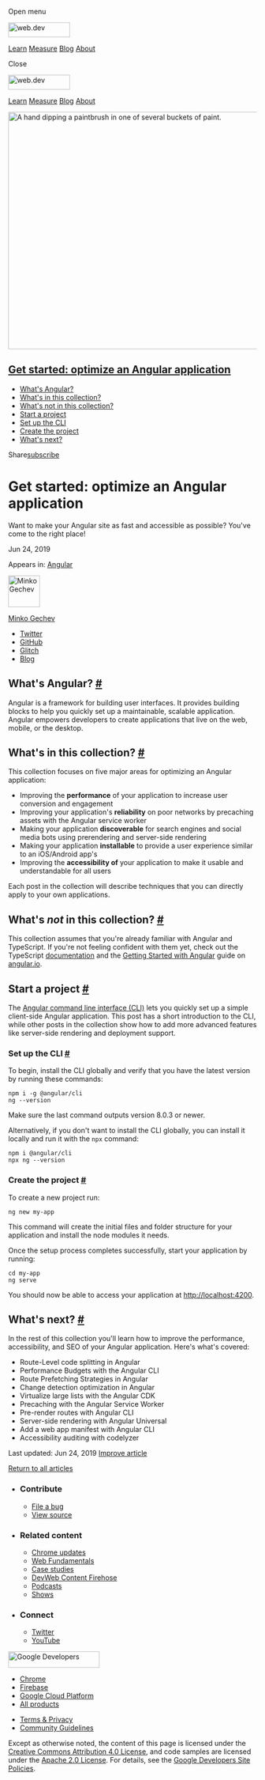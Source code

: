 <span class="w-tooltip w-tooltip--left">Open menu</span>

<a href="/" class="gc-analytics-event header-default__logo-link"><img src="/images/lockup.svg" alt="web.dev" class="header-default__logo" width="125" height="30" /></a>

<a href="/learn/" class="gc-analytics-event header-default__link">Learn</a> <a href="/measure/" class="gc-analytics-event header-default__link">Measure</a> <a href="/blog/" class="gc-analytics-event header-default__link">Blog</a> <a href="/about/" class="gc-analytics-event header-default__link">About</a>

<span class="w-tooltip">Close</span>

<a href="/" class="gc-analytics-event"><img src="/images/lockup.svg" alt="web.dev" class="drawer-default__logo" width="125" height="30" /></a>

<a href="/learn/" class="gc-analytics-event drawer-default__link">Learn</a> <a href="/measure/" class="gc-analytics-event drawer-default__link">Measure</a> <a href="/blog/" class="gc-analytics-event drawer-default__link">Blog</a> <a href="/about/" class="gc-analytics-event drawer-default__link">About</a>

<img src="https://web-dev.imgix.net/image/admin/DX8MXZivFjz3NqMtFcK4.jpg?auto=format" alt="A hand dipping a paintbrush in one of several buckets of paint." class="w-hero w-hero--cover" sizes="100vw" srcset="https://web-dev.imgix.net/image/admin/DX8MXZivFjz3NqMtFcK4.jpg?auto=format&amp;w=200 200w, https://web-dev.imgix.net/image/admin/DX8MXZivFjz3NqMtFcK4.jpg?auto=format&amp;w=228 228w, https://web-dev.imgix.net/image/admin/DX8MXZivFjz3NqMtFcK4.jpg?auto=format&amp;w=260 260w, https://web-dev.imgix.net/image/admin/DX8MXZivFjz3NqMtFcK4.jpg?auto=format&amp;w=296 296w, https://web-dev.imgix.net/image/admin/DX8MXZivFjz3NqMtFcK4.jpg?auto=format&amp;w=338 338w, https://web-dev.imgix.net/image/admin/DX8MXZivFjz3NqMtFcK4.jpg?auto=format&amp;w=385 385w, https://web-dev.imgix.net/image/admin/DX8MXZivFjz3NqMtFcK4.jpg?auto=format&amp;w=439 439w, https://web-dev.imgix.net/image/admin/DX8MXZivFjz3NqMtFcK4.jpg?auto=format&amp;w=500 500w, https://web-dev.imgix.net/image/admin/DX8MXZivFjz3NqMtFcK4.jpg?auto=format&amp;w=571 571w, https://web-dev.imgix.net/image/admin/DX8MXZivFjz3NqMtFcK4.jpg?auto=format&amp;w=650 650w, https://web-dev.imgix.net/image/admin/DX8MXZivFjz3NqMtFcK4.jpg?auto=format&amp;w=741 741w, https://web-dev.imgix.net/image/admin/DX8MXZivFjz3NqMtFcK4.jpg?auto=format&amp;w=845 845w, https://web-dev.imgix.net/image/admin/DX8MXZivFjz3NqMtFcK4.jpg?auto=format&amp;w=964 964w, https://web-dev.imgix.net/image/admin/DX8MXZivFjz3NqMtFcK4.jpg?auto=format&amp;w=1098 1098w, https://web-dev.imgix.net/image/admin/DX8MXZivFjz3NqMtFcK4.jpg?auto=format&amp;w=1252 1252w, https://web-dev.imgix.net/image/admin/DX8MXZivFjz3NqMtFcK4.jpg?auto=format&amp;w=1428 1428w, https://web-dev.imgix.net/image/admin/DX8MXZivFjz3NqMtFcK4.jpg?auto=format&amp;w=1600 1600w" width="1600" height="480" />

<a href="#get-started:-optimize-an-angular-application" class="w-toc__header--link">Get started: optimize an Angular application</a>
------------------------------------------------------------------------------------------------------------------------------------

-   [What's Angular?](#what's-angular)
-   [What's in this collection?](#what's-in-this-collection)
-   [What's not in this collection?](#what's-not-in-this-collection)
-   [Start a project](#start-a-project)
-   [Set up the CLI](#set-up-the-cli)
-   [Create the project](#create-the-project)
-   [What's next?](#what's-next)

Share<a href="/newsletter/" class="gc-analytics-event w-actions__fab w-actions__fab--subscribe"><span>subscribe</span></a>

Get started: optimize an Angular application
============================================

Want to make your Angular site as fast and accessible as possible? You've come to the right place!

Jun 24, 2019

<span class="w-post-signpost__title">Appears in:</span> <a href="/angular" class="w-post-signpost__link">Angular</a>

[<img src="https://web-dev.imgix.net/image/admin/OPpZ9x8KCVcxvqgdWXM5.jpg?auto=format&amp;fit=crop&amp;h=64&amp;w=64" alt="Minko Gechev" class="w-author__image" sizes="(min-width: 64px) 64px, calc(100vw - 48px)" srcset="https://web-dev.imgix.net/image/admin/OPpZ9x8KCVcxvqgdWXM5.jpg?fit=crop&amp;h=64&amp;w=64&amp;auto=format&amp;dpr=1&amp;q=75, https://web-dev.imgix.net/image/admin/OPpZ9x8KCVcxvqgdWXM5.jpg?fit=crop&amp;h=64&amp;w=64&amp;auto=format&amp;dpr=2&amp;q=50 2x, https://web-dev.imgix.net/image/admin/OPpZ9x8KCVcxvqgdWXM5.jpg?fit=crop&amp;h=64&amp;w=64&amp;auto=format&amp;dpr=3&amp;q=35 3x, https://web-dev.imgix.net/image/admin/OPpZ9x8KCVcxvqgdWXM5.jpg?fit=crop&amp;h=64&amp;w=64&amp;auto=format&amp;dpr=4&amp;q=23 4x, https://web-dev.imgix.net/image/admin/OPpZ9x8KCVcxvqgdWXM5.jpg?fit=crop&amp;h=64&amp;w=64&amp;auto=format&amp;dpr=5&amp;q=20 5x" width="64" height="64" />](/authors/mgechev/)

<a href="/authors/mgechev/" class="w-author__name-link">Minko Gechev</a>

-   <a href="https://twitter.com/mgechev" class="w-author__link">Twitter</a>
-   <a href="https://github.com/mgechev" class="w-author__link">GitHub</a>
-   <a href="https://glitch.com/@mgechev" class="w-author__link">Glitch</a>
-   <a href="https://blog.mgechev.com/" class="w-author__link">Blog</a>

What's Angular? <a href="#what&#39;s-angular" class="w-headline-link">#</a>
---------------------------------------------------------------------------

Angular is a framework for building user interfaces. It provides building blocks to help you quickly set up a maintainable, scalable application. Angular empowers developers to create applications that live on the web, mobile, or the desktop.

What's in this collection? <a href="#what&#39;s-in-this-collection" class="w-headline-link">#</a>
-------------------------------------------------------------------------------------------------

This collection focuses on five major areas for optimizing an Angular application:

-   Improving the **performance** of your application to increase user conversion and engagement
-   Improving your application's **reliability** on poor networks by precaching assets with the Angular service worker
-   Making your application **discoverable** for search engines and social media bots using prerendering and server-side rendering
-   Making your application **installable** to provide a user experience similar to an iOS/Android app's
-   Improving the **accessibility of** your application to make it usable and understandable for all users

Each post in the collection will describe techniques that you can directly apply to your own applications.

What's *not* in this collection? <a href="#what&#39;s-not-in-this-collection" class="w-headline-link">#</a>
-----------------------------------------------------------------------------------------------------------

This collection assumes that you're already familiar with Angular and TypeScript. If you're not feeling confident with them yet, check out the TypeScript [documentation](https://www.typescriptlang.org/docs/home.html) and the [Getting Started with Angular](https://angular.io/start) guide on [angular.io](https://angular.io).

Start a project <a href="#start-a-project" class="w-headline-link">#</a>
------------------------------------------------------------------------

The [Angular command line interface (CLI)](https://cli.angular.io/) lets you quickly set up a simple client-side Angular application. This post has a short introduction to the CLI, while other posts in the collection show how to add more advanced features like server-side rendering and deployment support.

### Set up the CLI <a href="#set-up-the-cli" class="w-headline-link">#</a>

To begin, install the CLI globally and verify that you have the latest version by running these commands:

    npm i -g @angular/cli
    ng --version

Make sure the last command outputs version 8.0.3 or newer.

Alternatively, if you don't want to install the CLI globally, you can install it locally and run it with the `npx` command:

    npm i @angular/cli
    npx ng --version

### Create the project <a href="#create-the-project" class="w-headline-link">#</a>

To create a new project run:

    ng new my-app

This command will create the initial files and folder structure for your application and install the node modules it needs.

Once the setup process completes successfully, start your application by running:

    cd my-app
    ng serve

You should now be able to access your application at <http://localhost:4200>.

What's next? <a href="#what&#39;s-next" class="w-headline-link">#</a>
---------------------------------------------------------------------

In the rest of this collection you'll learn how to improve the performance, accessibility, and SEO of your Angular application. Here's what's covered:

-   Route-Level code splitting in Angular
-   Performance Budgets with the Angular CLI
-   Route Prefetching Strategies in Angular
-   Change detection optimization in Angular
-   Virtualize large lists with the Angular CDK
-   Precaching with the Angular Service Worker
-   Pre-render routes with Angular CLI
-   Server-side rendering with Angular Universal
-   Add a web app manifest with Angular CLI
-   Accessibility auditing with codelyzer

<span class="w-mr--sm">Last updated: Jun 24, 2019 </span>[Improve article](https://github.com/GoogleChrome/web.dev/blob/master/src/site/content/en/angular/get-started-optimize-angular/index.md)

<a href="/angular" class="gc-analytics-event w-article-navigation__link w-article-navigation__link--back w-article-navigation__link--single">Return to all articles</a>

-   ### Contribute

    -   <a href="https://github.com/GoogleChrome/web.dev/issues/new?assignees=&amp;labels=bug&amp;template=bug_report.md&amp;title=" class="w-footer__linkbox-link">File a bug</a>
    -   <a href="https://github.com/googlechrome/web.dev" class="w-footer__linkbox-link">View source</a>

-   ### Related content

    -   <a href="https://blog.chromium.org/" class="w-footer__linkbox-link">Chrome updates</a>
    -   <a href="https://developers.google.com/web/" class="w-footer__linkbox-link">Web Fundamentals</a>
    -   <a href="https://developers.google.com/web/showcase/" class="w-footer__linkbox-link">Case studies</a>
    -   <a href="https://devwebfeed.appspot.com/" class="w-footer__linkbox-link">DevWeb Content Firehose</a>
    -   <a href="/podcasts/" class="w-footer__linkbox-link">Podcasts</a>
    -   <a href="/shows/" class="w-footer__linkbox-link">Shows</a>

-   ### Connect

    -   <a href="https://www.twitter.com/ChromiumDev" class="w-footer__linkbox-link">Twitter</a>
    -   <a href="https://www.youtube.com/user/ChromeDevelopers" class="w-footer__linkbox-link">YouTube</a>

<a href="https://developers.google.com/" class="w-footer__utility-logo-link"><img src="/images/lockup-color.png" alt="Google Developers" class="w-footer__utility-logo" width="185" height="33" /></a>

-   <a href="https://developer.chrome.com/" class="w-footer__utility-link">Chrome</a>
-   <a href="https://firebase.google.com/" class="w-footer__utility-link">Firebase</a>
-   <a href="https://cloud.google.com/" class="w-footer__utility-link">Google Cloud Platform</a>
-   <a href="https://developers.google.com/products" class="w-footer__utility-link">All products</a>

<!-- -->

-   <a href="https://policies.google.com/" class="w-footer__utility-link">Terms &amp; Privacy</a>
-   <a href="/community-guidelines/" class="w-footer__utility-link">Community Guidelines</a>

Except as otherwise noted, the content of this page is licensed under the [Creative Commons Attribution 4.0 License](https://creativecommons.org/licenses/by/4.0/), and code samples are licensed under the [Apache 2.0 License](https://www.apache.org/licenses/LICENSE-2.0). For details, see the [Google Developers Site Policies](https://developers.google.com/terms/site-policies).
